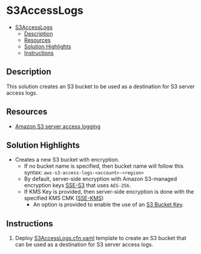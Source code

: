 # S3AccessLogs

- [S3AccessLogs](#s3accesslogs)
  - [Description](#description)
  - [Resources](#resources)
  - [Solution Highlights](#solution-highlights)
  - [Instructions](#instructions)

## Description

This solution creates an S3 bucket to be used as a destination for S3 server access logs.

## Resources

- [Amazon S3 server access logging](https://docs.aws.amazon.com/AmazonS3/latest/dev/ServerLogs.html)

## Solution Highlights

- Creates a new S3 bucket with encryption.
  - If no bucket name is specified, then bucket name will follow this syntax: `aws-s3-access-logs-<account>-<region>`
  - By default, server-side encryption with Amazon S3-managed encryption keys
    [SSE-S3](https://docs.aws.amazon.com/AmazonS3/latest/dev/UsingServerSideEncryption.html) that uses `AES-256`.
  - If KMS Key is provided, then server-side encryption is done with the specified KMS CMK
    ([SSE-KMS](https://docs.aws.amazon.com/AmazonS3/latest/dev/UsingKMSEncryption.html))
    - An option is provided to enable the use of an [S3 Bucket Key](https://docs.aws.amazon.com/AmazonS3/latest/user-guide/enable-bucket-key.html).

## Instructions

1. Deploy [S3AccessLogs.cfn.yaml](templates/S3AccessLogs.cfn.yaml) template to create an S3 bucket that can be used as a destination for S3 server
   access logs.
